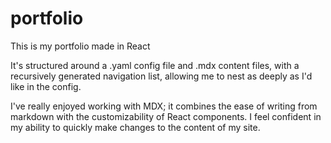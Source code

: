 # portfolio

This is my portfolio made in React

It's structured around a .yaml config file and .mdx content files, with a recursively
generated navigation list, allowing me to nest as deeply as I'd like in the config.

I've really enjoyed working with MDX; it combines the ease of writing from markdown
with the customizability of React components. I feel confident in my ability to quickly
make changes to the content of my site.
